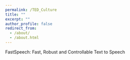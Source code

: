```yaml
---
permalink: /TED_Culture
title: ""
excerpt: ""
author_profile: false
redirect_from: 
  - /about/
  - /about.html
---
```


FastSpeech: Fast, Robust and Controllable Text to Speech
